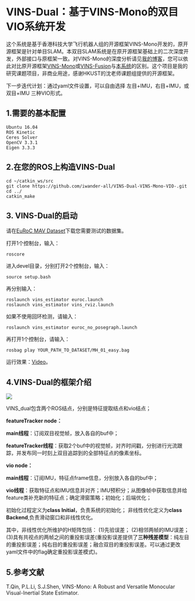 # VINS-Dual：基于VINS-Mono的双目VIO系统开发

这个系统是基于香港科技大学飞行机器人组的开源框架VINS-Mono开发的，原开源框架是针对单目SLAM。本双目SLAM系统是在原开源框架基础上的二次深度开发，外部接口与原框架一致。对VINS-Mono的深度分析请见[我的博客](https://blog.csdn.net/iwanderu/article/details/104617829)，您可以依此对比原开源框架[VINS-Mono](https://github.com/HKUST-Aerial-Robotics/VINS-Mono)或[VINS-Fusion](https://github.com/HKUST-Aerial-Robotics/VINS-Fusion)与[本系统](https://github.com/iwander-all/VINS-Dual-VINS-Mono-VIO-)的区别。这个项目是我的研究课题项目，非商业用途，感谢HKUST的沈老师课题组提供的开源框架。

下一步迭代计划：通过yaml文件设置，可以自由选择 左目+IMU，右目+IMU，或双目+IMU 三种VIO形式。

## 1.需要的基本配置
```
Ubuntu 16.04
ROS Kinetic
Ceres Solver
OpenCV 3.3.1
Eigen 3.3.3
```

## 2.在您的ROS上构造VINS-Dual
```
cd ~/catkin_ws/src
git clone https://github.com/iwander-all/VINS-Dual-VINS-Mono-VIO-.git
cd ../
catkin_make
```

## 3. VINS-Dual的启动
请在[EuRoC MAV Dataset](https://projects.asl.ethz.ch/datasets/doku.php?id=kmavvisualinertialdatasets)下载您需要测试的数据集。

打开1个控制台，输入：
```
roscore
```

进入devel目录，分别打开2个控制台，输入：
```
source setup.bash
```

再分别输入：
```
roslaunch vins_estimator euroc.launch 
roslaunch vins_estimator vins_rviz.launch
```

如果不使用回环检测，请输入：
```
roslaunch vins_estimator euroc_no_posegraph.launch 
```

再打开1个控制台，请输入：
```
rosbag play YOUR_PATH_TO_DATASET/MH_01_easy.bag 
```

运行效果：[Video](https://www.bilibili.com/video/BV167411m7wR/)。

## 4.VINS-Dual的框架介绍

<img src="https://img-blog.csdnimg.cn/20200323160913371.jpeg?x-oss-process=image/watermark,type_ZmFuZ3poZW5naGVpdGk,shadow_10,text_aHR0cHM6Ly9ibG9nLmNzZG4ubmV0L2l3YW5kZXJ1,size_16,color_FFFFFF,t_70"/>

VINS_dual包含两个ROS结点，分别是特征提取结点和vio结点；

**featureTracker node：**

**main线程**：订阅双目视觉帧，放入各自的buf中；

**featureTracker线程**：获取2个buf中的视觉帧，对齐时间戳，分别进行光流跟踪，并发布同一时刻上双目追踪到的全部特征点的像素坐标。


**vio node：**

**main线程**：订阅IMU，特征点frame信息，分别放入各自的buf中；

**vio线程**：获取特征点和IMU信息并对齐；IMU预积分；从图像帧中获取信息并给feature类补充新的特征点；确定滑窗策略；初始化；后端优化；

初始化过程定义为**class Initial**，负责系统的初始化；
非线性优化定义为**class Backend**,负责滑动窗口和非线性优化。

其中，非线性优化所维护的H矩阵包括：
(1)先验误差；
(2)相邻两帧的IMU误差； 
(3)具有共视点的两帧之间的重投影误差(重投影误差提供了**三种残差模型**：纯左目的重投影误差；纯右目的重投影误差；融合双目的重投影误差。可以通过更改yaml文件中的flag确定重投影误差模式)。

## 5.参考文献
T.Qin, P.L.Li, S.J.Shen, VINS-Mono: A Robust and Versatile Monocular Visual-Inertial State Estimator.




